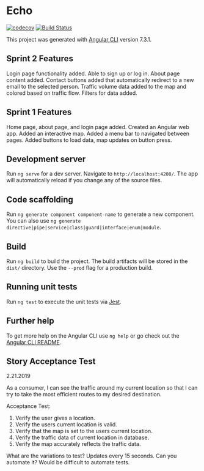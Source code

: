 # Echo

[![codecov](https://codecov.io/gh/upcs/cs-341-project-sq19-echo/branch/master/graph/badge.svg)](https://codecov.io/gh/upcs/cs-341-project-sq19-echo) [![Build Status](https://travis-ci.com/upcs/cs-341-project-sq19-echo.svg?branch=master)](https://travis-ci.com/upcs/cs-341-project-sq19-echo)

This project was generated with [Angular CLI](https://github.com/angular/angular-cli) version 7.3.1.

## Sprint 2 Features

Login page functionality added. Able to sign up or log in. About page content added. Contact buttons added that automatically redirect to a new email to the selected person. Traffic volume data added to the map and colored based on traffic flow. Filters for data added.

## Sprint 1 Features

Home page, about page, and login page added. Created an Angular web app. Added an interactive map. Added a menu bar to navigated between pages. Added buttons to load data, map updates on button press.

## Development server

Run `ng serve` for a dev server. Navigate to `http://localhost:4200/`. The app will automatically reload if you change any of the source files.

## Code scaffolding

Run `ng generate component component-name` to generate a new component. You can also use `ng generate directive|pipe|service|class|guard|interface|enum|module`.

## Build

Run `ng build` to build the project. The build artifacts will be stored in the `dist/` directory. Use the `--prod` flag for a production build.

## Running unit tests

Run `ng test` to execute the unit tests via [Jest](https://jestjs.io/).

## Further help

To get more help on the Angular CLI use `ng help` or go check out the [Angular CLI README](https://github.com/angular/angular-cli/blob/master/README.md).

## Story Acceptance Test

2.21.2019

As a consumer, I can see the traffic around my current location so that I can try to take the most efficient routes to my desired destination.

Acceptance Test:
1. Verify the user gives a location.
2. Verify the users current location is valid.
3. Verify that the map is set to the users current location.
4. Verify the traffic data of current location in database.
5. Verify the map accurately reflects the traffic data.

What are the variations to test?
Updates every 15 seconds.
Can you automate it?
Would be difficult to automate tests.

